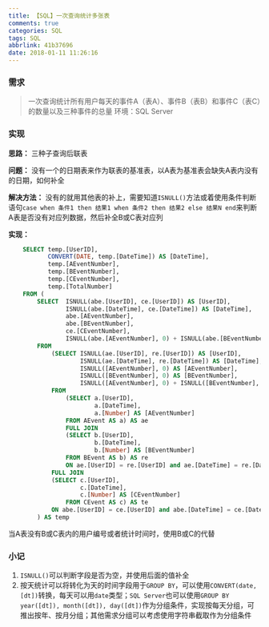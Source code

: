 ```yaml
---
title: 【SQL】一次查询统计多张表
comments: true
categories: SQL
tags: SQL
abbrlink: 41b37696
date: 2018-01-11 11:26:16
---
```


### 需求
> 一次查询统计所有用户每天的事件A（表A）、事件B（表B）和事件C（表C）的数量以及三种事件的总量
环境：SQL Server

### 实现
**思路：** 三种子查询后联表

**问题：** 没有一个的日期表来作为联表的基准表，以A表为基准表会缺失A表内没有的日期，如何补全

**解决方法：** 没有的就用其他表的补上，需要知道`ISNULL()`方法或着使用条件判断语句`case when 条件1 then 结果1 when 条件2 then 结果2 else 结果N end`来判断A表是否没有对应列数据，然后补全B或C表对应列

**实现：**
```sql
	SELECT temp.[UserID],
		   CONVERT(DATE, temp.[DateTime]) AS [DateTime],
		   temp.[AEventNumber],
		   temp.[BEventNumber],
		   temp.[CEventNumber],
		   temp.[TotalNumber]
	FROM (
		SELECT  ISNULL(abe.[UserID], ce.[UserID]) AS [UserID],
				ISNULL(abe.[DateTime], ce.[DateTime]) AS [DateTime],
				abe.[AEventNumber],
				abe.[BEventNumber],
				ce.[CEventNumber],
				ISNULL(abe.[AEventNumber], 0) + ISNULL(abe.[BEventNumber], 0) + ISNULL(ce.[CEventNumber], 0) as TotalNumber
		FROM
			(SELECT ISNULL(ae.[UserID], re.[UserID]) AS [UserID],
					ISNULL(ae.[DateTime], re.[DateTime]) AS [DateTime],
					ISNULL([AEventNumber], 0) AS [AEventNumber],
					ISNULL([BEventNumber], 0) AS [BEventNumber],
					ISNULL([AEventNumber], 0) + ISNULL([BEventNumber], 0) as TotalNumber
			FROM
				(SELECT a.[UserID],
						a.[DateTime],
						a.[Number] AS [AEventNumber]
				FROM AEvent AS a) AS ae
				FULL JOIN
				(SELECT b.[UserID],
						b.[DateTime],
						b.[Number] AS [BEventNumber]
				FROM BEvent AS b) AS re
				ON ae.[UserID] = re.[UserID] and ae.[DateTime] = re.[DateTime]) AS abe
			FULL JOIN
			(SELECT c.[UserID],
					c.[DateTime],
				    c.[Number] AS [CEventNumber]
				FROM CEvent AS c) AS te
			ON abe.[UserID] = ce.[UserID] and abe.[DateTime] = ce.[DateTime]
		) AS temp
```
当A表没有B或C表内的用户编号或者统计时间时，使用B或C的代替

### 小记
1. `ISNULL()`可以判断字段是否为空，并使用后面的值补全
2. 按天统计可以将转化为天的时间字段用于`GROUP BY`，可以使用`CONVERT(date, [dt])`转换，每天可以用`date`类型；`SQL Server`也可以使用`GROUP BY year([dt]), month([dt]), day([dt])`作为分组条件，实现按每天分组，可推出按年、按月分组；其他需求分组可以考虑使用字符串截取作为分组条件
